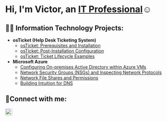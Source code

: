 <h1>Hi, I'm Victor, an <a href="https://linkedin.com/in/">IT Professional</a>☺</h1>

<h2>👨‍💻 Information Technology Projects:</h2>

- <b>osTicket (Help Desk Ticketing System)</b>
  - [osTicket: Prerequisites and Installation](https://github.com/TherealvictorIT/osticket-prereqs)
  - [osTicket: Post-Installation Configuration](https://github.com/TherealvictorIT/osTicketPostConfiguration)
  - [osTicket: Ticket Lifecycle Examples](https://github.com/TherealvictorIT/osTicket-LifeCycle-Examples)
- <b>Microsoft Azure</b>
  - [Configuring On-premises Active Directory within Azure VMs](https://github.com/TherealvictorIT/Configuring-On-premises-Active-Directory-within-Azure-VMs)
  - [Network Security Groups (NSGs) and Inspecting Network Protocols](https://github.com/TherealvictorIT/Network-Security-Groups-NSGs-and-Inspecting-Network-Protocols)
  - [Network File Shares and Permissions](https://github.com/TherealvictorIT/Network-File-Shares-and-Permissions)
  - [Building Intuition for DNS](https://github.com/TherealvictorIT/Building-Intuition-for-DNS)

<h2>🤳Connect with me:</h2>


[<img align="left" alt="Josh | LinkedIn" width="22px" src="https://cdn.jsdelivr.net/npm/simple-icons@v3/icons/linkedin.svg" />][linkedin]



[linkedin]: https://linkedin.com/in/
